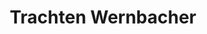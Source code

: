 ---
title: "Trachten Wernbacher"
url: /st-barbara-im-muerztal/trachten-wernbacher/
shop: Kleidung
---
